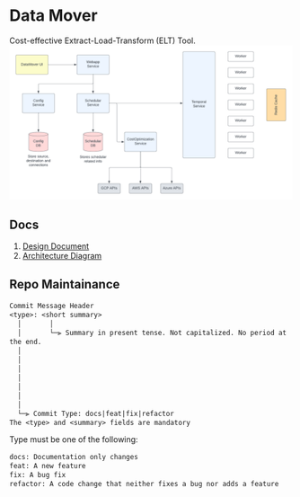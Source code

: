 # Data Mover

Cost-effective Extract-Load-Transform (ELT) Tool.
![Data Mover Architecture](docs/static/datamover_architecture.png)

## Docs
1. [Design Document](https://docs.google.com/document/d/14tBpxzIG12VEKYUUH8YGCofWR9Pn1dcKumXq6VUu_0Y/edit?usp=sharing)
2. [Architecture Diagram](https://lucid.app/lucidchart/92dc16db-3cd5-4b8d-b574-caa8cb4f3a45/edit?invitationId=inv_9d8bc503-0297-4eee-a6b0-3cd88cc86a86)

## Repo Maintainance
```
Commit Message Header
<type>: <short summary>
  │       │
  │       └─⫸ Summary in present tense. Not capitalized. No period at the end.
  │       
  │       
  │                          
  │                          
  │                          
  │                         
  │
  └─⫸ Commit Type: docs|feat|fix|refactor
The <type> and <summary> fields are mandatory
```
Type must be one of the following:
```
docs: Documentation only changes
feat: A new feature
fix: A bug fix
refactor: A code change that neither fixes a bug nor adds a feature
```